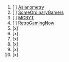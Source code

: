 
1. [ ] [Asianometry](https://www.youtube.com/@Asianometry)
2. [ ]  [SomeOrdinaryGamers](https://www.youtube.com/@SomeOrdinaryGamers/videos)
3. [ ] [MCBYT](https://www.youtube.com/@mcbyt/videos)
4. [ ] [RetroGamingNow](https://www.youtube.com/@RetroGamingNow)
5. [x]
6. [x]
7. [x]
8. [x]
9. [x]
10. [x]